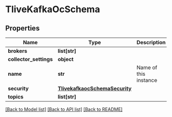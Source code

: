 # TliveKafkaOcSchema

## Properties
Name | Type | Description | Notes
------------ | ------------- | ------------- | -------------
**brokers** | **list[str]** |  | 
**collector_settings** | **object** |  | [optional] 
**name** | **str** | Name of this instance | 
**security** | [**TlivekafkaocSchemaSecurity**](TlivekafkaocSchemaSecurity.md) |  | [optional] 
**topics** | **list[str]** |  | [optional] 

[[Back to Model list]](../README.md#documentation-for-models) [[Back to API list]](../README.md#documentation-for-api-endpoints) [[Back to README]](../README.md)


